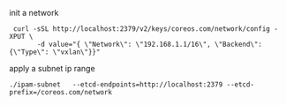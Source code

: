 

init a network
```
 curl -sSL http://localhost:2379/v2/keys/coreos.com/network/config -XPUT \
       -d value="{ \"Network\": \"192.168.1.1/16\", \"Backend\": {\"Type\": \"vxlan\"}}"
```


apply a subnet ip range
```
./ipam-subnet   --etcd-endpoints=http://localhost:2379 --etcd-prefix=/coreos.com/network
```
